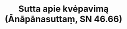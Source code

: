 ---
layout: page
title: 'Sutta apie kvėpavimą (Ānāpānasuttaṃ, SN 46.66)'
category: susijusios suttos
index: 
    - Meditacija
    - Atida kvėpavimui (ānāpānassati)
sortIndex: 46066
tags: 
    - Meditacija
    - Atida kvėpavimui (ānāpānassati)
suttacentral: sn46.66
---